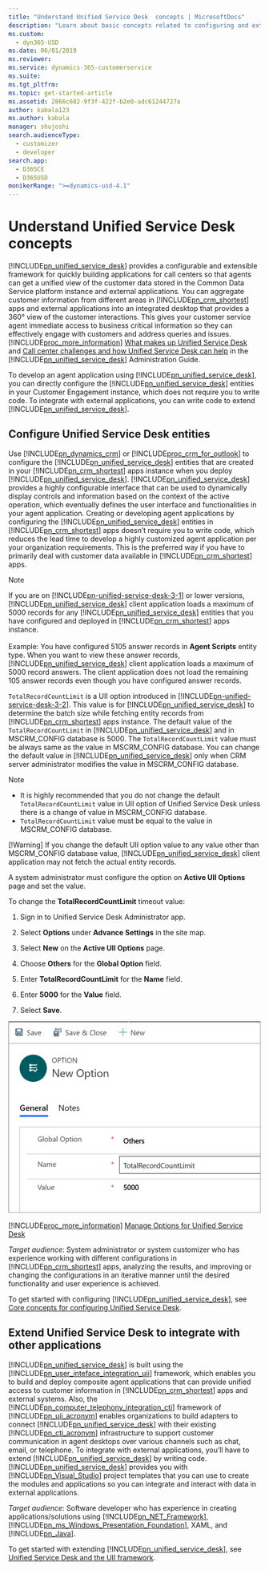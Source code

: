 ```yaml
---
title: "Understand Unified Service Desk  concepts | MicrosoftDocs"
description: "Learn about basic concepts related to configuring and extending Unified Service Desk."
ms.custom: 
  - dyn365-USD
ms.date: 06/01/2019
ms.reviewer: 
ms.service: dynamics-365-customerservice
ms.suite: 
ms.tgt_pltfrm: 
ms.topic: get-started-article
ms.assetid: 2866c682-9f3f-422f-b2e0-adc61244727a
author: kabala123
ms.author: kabala
manager: shujoshi
search.audienceType: 
  - customizer
  - developer
search.app: 
  - D365CE
  - D365USD
monikerRange: ">=dynamics-usd-4.1"
---
```

# Understand Unified Service Desk concepts

[!INCLUDE[pn_unified_service_desk](../../includes/pn-unified-service-desk.md)] provides a configurable and extensible framework for quickly building applications for call centers so that agents can get a unified view of the customer data stored in the Common Data Service platform instance and external applications. You can aggregate customer information from different areas in [!INCLUDE[pn_crm_shortest](../../includes/pn-crm-shortest.md)] apps and external applications into an integrated desktop that provides a 360° view of the customer interactions. This gives your customer service agent immediate access to business critical information so they can effectively engage with customers and address queries and issues. [!INCLUDE[proc_more_information](../../includes/proc-more-information.md)] [What makes up Unified Service Desk](admin/overview-unified-service-desk.md#USD) and [Call center challenges and how Unified Service Desk can help](admin/call-center-challenges-how-unified-service-desk-can-help.md) in the [!INCLUDE[pn_unified_service_desk](../../includes/pn-unified-service-desk.md)] Administration Guide.  
  
 To develop an agent application using [!INCLUDE[pn_unified_service_desk](../../includes/pn-unified-service-desk.md)], you can directly configure the  [!INCLUDE[pn_unified_service_desk](../../includes/pn-unified-service-desk.md)] entities in your Customer Engagement instance, which does not require you to write code. To integrate with external applications, you can write code to extend [!INCLUDE[pn_unified_service_desk](../../includes/pn-unified-service-desk.md)].  
  
## Configure Unified Service Desk entities

Use [!INCLUDE[pn_dynamics_crm](../../includes/pn-dynamics-crm.md)] or [!INCLUDE[proc_crm_for_outlook](../../includes/proc-crm-for-outlook.md)] to configure the [!INCLUDE[pn_unified_service_desk](../../includes/pn-unified-service-desk.md)] entities that are created in your [!INCLUDE[pn_crm_shortest](../../includes/pn-crm-shortest.md)] apps instance when you deploy [!INCLUDE[pn_unified_service_desk](../../includes/pn-unified-service-desk.md)]. [!INCLUDE[pn_unified_service_desk](../../includes/pn-unified-service-desk.md)] provides a highly configurable interface that can be used to dynamically display controls and information based on the context of the active operation, which eventually defines the user interface and functionalities in your agent application. Creating or developing agent applications by configuring the [!INCLUDE[pn_unified_service_desk](../../includes/pn-unified-service-desk.md)] entities in [!INCLUDE[pn_crm_shortest](../../includes/pn-crm-shortest.md)] apps doesn’t require you to write code, which reduces the lead time to develop a highly customized agent application per your organization requirements. This is the preferred way if you have to primarily deal with customer data available in [!INCLUDE[pn_crm_shortest](../../includes/pn-crm-shortest.md)] apps.

> [!Note]
> If you are on [!INCLUDE[pn-unified-service-desk-3-1](../../includes/pn-unified-service-desk-3-1.md)] or lower versions, [!INCLUDE[pn_unified_service_desk](../../includes/pn-unified-service-desk.md)] client application loads a maximum of 5000 records for any [!INCLUDE[pn_unified_service_desk](../../includes/pn-unified-service-desk.md)] entities that you have configured and deployed in [!INCLUDE[pn_crm_shortest](../../includes/pn-crm-shortest.md)] apps instance.<br><br>
> Example: You have configured 5105 answer records in **Agent Scripts** entity type. When you want to view these answer records, [!INCLUDE[pn_unified_service_desk](../../includes/pn-unified-service-desk.md)] client application loads a maximum of 5000 record answers. The client application does not load the remaining 105 answer records even though you have configured answer records. 

`TotalRecordCountLimit` is a UII option introduced in [!INCLUDE[pn-unified-service-desk-3-2](../../includes/pn-unified-service-desk-3-2.md)]. This value is for [!INCLUDE[pn_unified_service_desk](../../includes/pn-unified-service-desk.md)] to determine the batch size while fetching entity records from [!INCLUDE[pn_crm_shortest](../../includes/pn-crm-shortest.md)] apps instance. The default value of the `TotalRecordCountLimit` in [!INCLUDE[pn_unified_service_desk](../../includes/pn-unified-service-desk.md)] and in MSCRM\_CONFIG database is 5000. The `TotalRecordCountLimit` value must be always same as the value in MSCRM\_CONFIG database. You can change the default value in [!INCLUDE[pn_unified_service_desk](../../includes/pn-unified-service-desk.md)] only when CRM server administrator modifies the value in MSCRM\_CONFIG database.

> [!Note]
> - It is highly recommended that you do not change the default `TotalRecordCountLimit` value in UII option of Unified Service Desk unless there is a change of value in MSCRM_CONFIG database.
> - `TotalRecordCountLimit` value must be equal to the value in MSCRM\_CONFIG database.
> 
> [!Warning]
> If you change the default UII option value to any value other than MSCRM\_CONFIG database value, [!INCLUDE[pn_unified_service_desk](../../includes/pn-unified-service-desk.md)] client application may not fetch the actual entity records.

A system administrator must configure the option on **Active UII Options** page and set the value.

To change the **TotalRecordCountLimit** timeout value:

1. Sign in to Unified Service Desk Administrator app.

2. Select **Options** under **Advance Settings** in the site map.  

3. Select **New** on the **Active UII Options** page.

4. Choose **Others** for the **Global Option** field.

5. Enter **TotalRecordCountLimit** for the **Name** field.

6. Enter **5000** for the **Value** field.

7. Select **Save**.

![Configure TotalRecordCountLimit](../../unified-service-desk/unified-interface/media/total-record-count-limit.PNG "Configure TotalRecordCountLimit")

[!INCLUDE[proc_more_information](../../includes/proc-more-information.md)] [Manage Options for Unified Service Desk](../../unified-service-desk/admin/manage-options-unified-service-desk.md)

*Target audience*: System administrator or system customizer who has experience working with different configurations in [!INCLUDE[pn_crm_shortest](../../includes/pn-crm-shortest.md)] apps, analyzing the results, and improving or changing the configurations in an iterative manner until the desired functionality and user experience is achieved.

To get started with configuring [!INCLUDE[pn_unified_service_desk](../../includes/pn-unified-service-desk.md)], see [Core concepts for configuring Unified Service Desk](../../unified-service-desk/core-concepts-for-configuring-unified-service-desk.md).
  
## Extend Unified Service Desk to integrate with other applications

[!INCLUDE[pn_unified_service_desk](../../includes/pn-unified-service-desk.md)] is built using the [!INCLUDE[pn_user_inteface_integration_uii](../../includes/pn-user-interface-integration-uii.md)] framework, which enables you to build and deploy composite agent applications that can provide unified access to customer information in [!INCLUDE[pn_crm_shortest](../../includes/pn-crm-shortest.md)] apps and external systems. Also, the [!INCLUDE[pn_computer_telephony_integration_cti](../../includes/pn-computer-telephony-integration-cti.md)] framework of [!INCLUDE[pn_uii_acronym](../../includes/pn-uii-acronym.md)] enables organizations to build adapters to connect [!INCLUDE[pn_unified_service_desk](../../includes/pn-unified-service-desk.md)] with their existing [!INCLUDE[pn_cti_acronym](../../includes/pn-cti-acronym.md)] infrastructure to support customer communication in agent desktops over various channels such as chat, email, or telephone. To integrate with external applications, you’ll have to extend [!INCLUDE[pn_unified_service_desk](../../includes/pn-unified-service-desk.md)] by writing code. [!INCLUDE[pn_unified_service_desk](../../includes/pn-unified-service-desk.md)] provides you with [!INCLUDE[pn_Visual_Studio](../../includes/pn-visual-studio.md)] project templates that you can use to create the modules and applications so you can integrate and interact with data in external applications.  
  
*Target audience*:   Software developer who has experience in creating applications/solutions using [!INCLUDE[pn_NET_Framework](../../includes/pn-net-framework.md)], [!INCLUDE[pn_ms_Windows_Presentation_Foundation](../../includes/pn-ms-windows-presentation-foundation.md)], XAML, and [!INCLUDE[pn_Java](../../includes/pn-java.md)].  

To get started with extending [!INCLUDE[pn_unified_service_desk](../../includes/pn-unified-service-desk.md)], see [Unified Service Desk and the UII framework](../../unified-service-desk/unified-service-desk-uii-framework.md).
